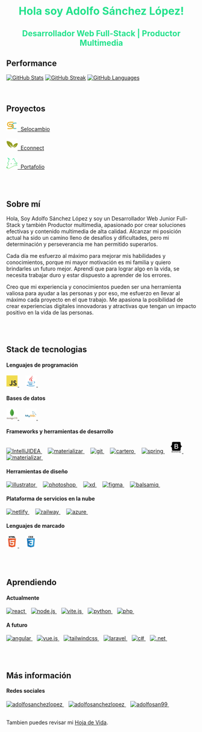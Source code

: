 <h1 align="center" style = "color: #22e18b;">Hola soy Adolfo Sánchez López!</h1>
<h2 align="center" style = "color: #22e18b;">Desarrollador Web Full-Stack | Productor Multimedia</h2>

## Performance

[![GitHub Stats](https://github-readme-stats.vercel.app/api?username=adolfsan99&theme=github_dark_dimmed&show_icons=true&amp;hide_border=true&card_width=844&locale=es)](https://git.io/streak-stats)
[![GitHub Streak](https://github-readme-streak-stats.herokuapp.com?user=adolfsan99&theme=github_dark&hide_border=true&locale=es&card_width=844)](https://git.io/streak-stats)
[![GitHub Languages](https://github-readme-stats.vercel.app/api/top-langs?username=adolfsan99&theme=github_dark&hide_border=true&locale=es&card_width=844&layout=compact)](https://git.io/streak-stats)

<br>

## Proyectos

<div>
<a href="https://selocambio.netlify.app/" target="_blank" rel="noreferrer">
<img src="https://raw.githubusercontent.com/Adolfsan99/Selocambio.com/main/assets/img/favicon/android-icon-36x36.png"
alt="selocambio.com" width="30" height="30" />  Selocambio</a>   </div>
<br>
<div>
<a href="https://adolfsan99.github.io/econnect/index.html" target="_blank" rel="noreferrer">
<img src="https://raw.githubusercontent.com/Adolfsan99/econnect/main/img/ecoicon.png"
alt="econnect" width="30" height="30" />  Econnect</img></a>   </div>
<br>
<div>
<a href="https://adolfsan99.github.io/sanchprod/" target="_blank" rel="noreferrer">
<img src="https://raw.githubusercontent.com/Adolfsan99/sanchprod/gh-pages/assets/favicons/apple-touch-icon-57x57.png"
alt="portafolio" width="30" height="30" />  Portafolio</img></a>   </div>

<br><br>

## Sobre mí
Hola, Soy Adolfo Sánchez López y soy un Desarrollador Web Junior Full-Stack y también Productor multimedia, apasionado por crear soluciones efectivas y contenido multimedia de alta calidad. Alcanzar mi posición actual ha sido un camino lleno de desafíos y dificultades, pero mi determinación y perseverancia me han permitido superarlos.

Cada día me esfuerzo al máximo para mejorar mis habilidades y conocimientos, porque mi mayor motivación es mi familia y quiero brindarles un futuro mejor. Aprendí que para lograr algo en la vida, se necesita trabajar duro y estar dispuesto a aprender de los errores.

Creo que mi experiencia y conocimientos pueden ser una herramienta valiosa para ayudar a las personas y por eso, me esfuerzo en llevar al máximo cada proyecto en el que trabajo. Me apasiona la posibilidad de crear experiencias digitales innovadoras y atractivas que tengan un impacto positivo en la vida de las personas.

<br><br>

## Stack de tecnologias


#### Lenguajes de programación

<a href="#" target="_blank" rel="noreferrer">
  <img src="https://raw.githubusercontent.com/devicons/devicon/master/icons/javascript/javascript-original.svg" alt="javascript" width="30" height="30" /> </a>   
<a href="#" target="_blank" rel="noreferrer">
  <img src="https://raw.githubusercontent.com/devicons/devicon/master/icons/java/java-original.svg" alt="java" width="30" height="30" /> </a>

<br>

#### Bases de datos

<a href="#" target="_blank" rel="noreferrer">
  <img src="https://raw.githubusercontent.com/devicons/devicon/master/icons/mongodb/mongodb-original-wordmark.svg" alt="mongodb" width="30" height="30" /> </a>   
<a href="#" target="_blank" rel="noreferrer">
  <img src="https://raw.githubusercontent.com/devicons/devicon/master/icons/mysql/mysql-original-wordmark.svg" alt="mysql" width="30" height="30" /> </a>

#### Frameworks y herramientas de desarrollo

<a href="#" target="_blank" rel="noreferrer">
  <img src="https://upload.wikimedia.org/wikipedia/commons/9/9c/IntelliJ_IDEA_Icon.svg" alt="IntelliJIDEA" width="30" height="30" /> </a>   
<a href="#" target="_blank" rel="noreferrer">
  <img src="https://upload.wikimedia.org/wikipedia/commons/9/9a/Visual_Studio_Code_1.35_icon.svg" alt="materializar" width="30" height="30" /> </a>   
<a href="#" target="_blank" rel="noreferrer">
  <img src="https://www.vectorlogo.zone/logos/git-scm/git-scm-icon.svg" alt="git" width="30" height="30" /> </a>   
<a href="#" target="_blank" rel="noreferrer">
  <img src="https://www.vectorlogo.zone/logos/getpostman/getpostman-icon.svg" alt="cartero" width="30" height="30" /> </a>   
<a href="#" target="_blank" rel="noreferrer">
  <img src="https://www.vectorlogo.zone/logos/springio/springio-icon.svg" alt="spring" width="30" height="30" /> </a>   
<a href="#" target="_blank" rel="noreferrer">
  <img src="https://raw.githubusercontent.com/devicons/devicon/master/icons/bootstrap/bootstrap-plain-wordmark.svg" alt="bootstrap" width="30" height="30" /> </a>   
<a href="#" target="_blank" rel="noreferrer">
  <img src="https://raw.githubusercontent.com/prplx/svg-logos/5585531d45d294869c4eaab4d7cf2e9c167710a9/svg/materialize.svg" alt="materializar" width="30" height="30" /> </a>

#### Herramientas de diseño

<a href="#" target="_blank" rel="noreferrer"> 
  <img src="https://upload.wikimedia.org/wikipedia/commons/f/fb/Adobe_Illustrator_CC_icon.svg" alt="illustrator" width="30" height="30" /> </a>   
<a href="#" target="_blank" rel="noreferrer">
  <img src="https://upload.wikimedia.org/wikipedia/commons/a/af/Adobe_Photoshop_CC_icon.svg" alt="photoshop" width="30" height="30" /> </a>   
<a href="#" target="_blank" rel="noreferrer">
  <img src="https://upload.wikimedia.org/wikipedia/commons/c/c2/Adobe_XD_CC_icon.svg" alt="xd" width="30" height="30" /> </a>   
<a href="#" target="_blank" rel="noreferrer">
  <img src="https://www.vectorlogo.zone/logos/figma/figma-icon.svg" alt="figma" width="30" height="30" /> </a>   
<a href="#" target="_blank" rel="noreferrer">
  <img src="https://balsamiq.com/assets/company/brandassets/smileyface-transparent-1080x1080.png" alt="balsamiq" width="30" height="30" /> </a>

#### Plataforma de servicios en la nube

<a href="#" target="_blank" rel="noreferrer">
  <img src="https://www.vectorlogo.zone/logos/netlify/netlify-icon.svg" alt="netlify" width="30" height="30" /> </a>   
<a href="#" target="_blank" rel="noreferrer">
  <img src="https://railway.app/brand/logo-light.svg" alt="railway" width="30" height="30" /> </a>   
<a href="#" target="_blank" rel="noreferrer">
  <img src="https://www.vectorlogo.zone/logos/microsoft_azure/microsoft_azure-icon.svg" alt="azure" width="30" height="30" /> </a>


#### Lenguajes de marcado

<a href="#" target="_blank" rel="noreferrer">
  <img src="https://raw.githubusercontent.com/devicons/devicon/master/icons/html5/html5-original-wordmark.svg" alt="html5" width="30" height="30" /> </a>   
<a href="#" target="_blank" rel="noreferrer"> 
  <img src="https://raw.githubusercontent.com/devicons/devicon/master/icons/css3/css3-original-wordmark.svg" alt="css3" width="30" height="30" /> </a>

<br><br>

## Aprendiendo

#### Actualmente

<a href="#" target="_blank" rel="noreferrer">
  <img src="https://upload.wikimedia.org/wikipedia/commons/a/a7/React-icon.svg" alt="react" width="30" height="30" /> </a>  
<a href="#" target="_blank" rel="noreferrer"> 
  <img src="https://upload.wikimedia.org/wikipedia/commons/d/d9/Node.js_logo.svg" alt="node.js" width="30" height="30" /> </a>  
<a href="#" target="_blank" rel="noreferrer"> 
  <img src="https://upload.wikimedia.org/wikipedia/commons/f/f1/Vitejs-logo.svg" alt="vite.js" width="30" height="30" /> </a>  
<a href="#" target="_blank" rel="noreferrer"> 
  <img src="https://upload.wikimedia.org/wikipedia/commons/c/c3/Python-logo-notext.svg" alt="python" width="30" height="30" /> </a>  
<a href="#" target="_blank" rel="noreferrer"> 
  <img src="https://upload.wikimedia.org/wikipedia/commons/2/27/PHP-logo.svg" alt="php" width="30" height="30" /> </a>  
  
<br>

#### A futuro

<a href="#" target="_blank" rel="noreferrer">
  <img src="https://upload.wikimedia.org/wikipedia/commons/c/cf/Angular_full_color_logo.svg" alt="angular" width="30" height="30" /> </a>  
<a href="#" target="_blank" rel="noreferrer"> 
  <img src="https://upload.wikimedia.org/wikipedia/commons/9/95/Vue.js_Logo_2.svg" alt="vue.js" width="30" height="30" /> </a>  
<a href="#" target="_blank" rel="noreferrer"> 
  <img src="https://upload.wikimedia.org/wikipedia/commons/d/d5/Tailwind_CSS_Logo.svg" alt="tailwindcss" width="30" height="30" /> </a>  
<a href="#" target="_blank" rel="noreferrer"> 
  <img src="https://upload.wikimedia.org/wikipedia/commons/9/9a/Laravel.svg" alt="laravel" width="30" height="30" /> </a>  
<a href="#" target="_blank" rel="noreferrer"> 
  <img src="https://upload.wikimedia.org/wikipedia/commons/0/0d/C_Sharp_wordmark.svg" alt="c#" width="30" height="30" /> </a>  
<a href="#" target="_blank" rel="noreferrer"> 
  <img src="https://upload.wikimedia.org/wikipedia/commons/7/7d/Microsoft_.NET_logo.svg" alt=".net" width="30" height="30" /> </a>  

<br><br>

## Más información

#### Redes sociales

<a href="https://linkedin.com/in/adolfosanchezlopez" target="blank">
    <img src="https://upload.wikimedia.org/wikipedia/commons/8/81/LinkedIn_icon.svg" alt="adolfosanchezlopez" width="30" height="30" /> </a>  
<a href="https://www.behance.net/adolfosanchezlopez" target="blank">
     <img src="https://raw.githubusercontent.com/rahuldkjain/github-profile-readme-generator/master/src/images/icons/Social/behance.svg" alt="adolfosanchezlopez" width="30" height="30" /> </a>  
<a href="https://www.hackerrank.com/adolfosan99" target="blank">
     <img src="https://raw.githubusercontent.com/rahuldkjain/github-profile-readme-generator/master/src/images/icons/Social/hackerrank.svg" alt="adolfosan99" width="30" height="30" /> </a>
<br><br>

Tambien puedes revisar mi <a href="https://adolfsan99.github.io/sanchprod/assets/pt/docs/AS2023-Hoja-de-vida.pdf">Hoja
de Vida</a>.
  
<br>
